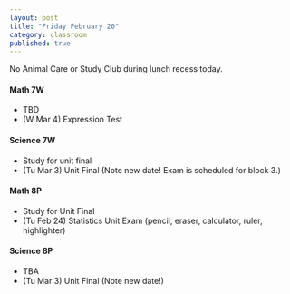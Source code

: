 ```yaml
---
layout: post
title: "Friday February 20"
category: classroom
published: true
---
```

<div class="alert alert-danger" role="alert">
<p>No Animal Care or Study Club during lunch recess today.</p>
</div>

#### Math 7W
* TBD
* (W Mar 4) Expression Test

#### Science 7W
* Study for unit final
* (Tu Mar 3) Unit Final (Note new date! Exam is scheduled for block 3.)

#### Math 8P
* Study for Unit Final
* (Tu Feb 24) Statistics Unit Exam (pencil, eraser, calculator, ruler, highlighter)

#### Science 8P
* TBA
* (Tu Mar 3) Unit Final (Note new date!)
